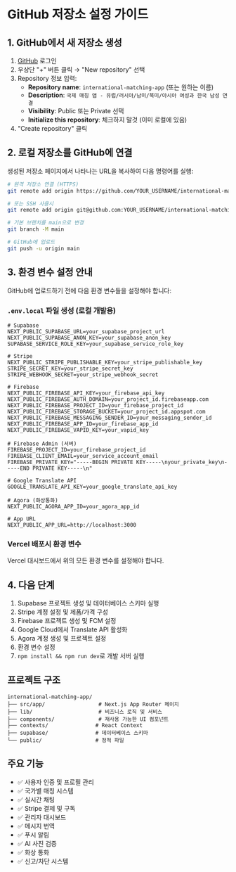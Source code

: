 # GitHub 저장소 설정 가이드

## 1. GitHub에서 새 저장소 생성

1. [GitHub](https://github.com) 로그인
2. 우상단 "+" 버튼 클릭 → "New repository" 선택
3. Repository 정보 입력:
   - **Repository name**: `international-matching-app` (또는 원하는 이름)
   - **Description**: `국제 매칭 앱 - 유럽/러시아/남미/북미/아시아 여성과 한국 남성 연결`
   - **Visibility**: Public 또는 Private 선택
   - **Initialize this repository**: 체크하지 말것 (이미 로컬에 있음)
4. "Create repository" 클릭

## 2. 로컬 저장소를 GitHub에 연결

생성된 저장소 페이지에서 나타나는 URL을 복사하여 다음 명령어를 실행:

```bash
# 원격 저장소 연결 (HTTPS)
git remote add origin https://github.com/YOUR_USERNAME/international-matching-app.git

# 또는 SSH 사용시
git remote add origin git@github.com:YOUR_USERNAME/international-matching-app.git

# 기본 브랜치를 main으로 변경
git branch -M main

# GitHub에 업로드
git push -u origin main
```

## 3. 환경 변수 설정 안내

GitHub에 업로드하기 전에 다음 환경 변수들을 설정해야 합니다:

### `.env.local` 파일 생성 (로컬 개발용)

```env
# Supabase
NEXT_PUBLIC_SUPABASE_URL=your_supabase_project_url
NEXT_PUBLIC_SUPABASE_ANON_KEY=your_supabase_anon_key
SUPABASE_SERVICE_ROLE_KEY=your_supabase_service_role_key

# Stripe
NEXT_PUBLIC_STRIPE_PUBLISHABLE_KEY=your_stripe_publishable_key
STRIPE_SECRET_KEY=your_stripe_secret_key
STRIPE_WEBHOOK_SECRET=your_stripe_webhook_secret

# Firebase
NEXT_PUBLIC_FIREBASE_API_KEY=your_firebase_api_key
NEXT_PUBLIC_FIREBASE_AUTH_DOMAIN=your_project_id.firebaseapp.com
NEXT_PUBLIC_FIREBASE_PROJECT_ID=your_firebase_project_id
NEXT_PUBLIC_FIREBASE_STORAGE_BUCKET=your_project_id.appspot.com
NEXT_PUBLIC_FIREBASE_MESSAGING_SENDER_ID=your_messaging_sender_id
NEXT_PUBLIC_FIREBASE_APP_ID=your_firebase_app_id
NEXT_PUBLIC_FIREBASE_VAPID_KEY=your_vapid_key

# Firebase Admin (서버)
FIREBASE_PROJECT_ID=your_firebase_project_id
FIREBASE_CLIENT_EMAIL=your_service_account_email
FIREBASE_PRIVATE_KEY="-----BEGIN PRIVATE KEY-----\nyour_private_key\n-----END PRIVATE KEY-----\n"

# Google Translate API
GOOGLE_TRANSLATE_API_KEY=your_google_translate_api_key

# Agora (화상통화)
NEXT_PUBLIC_AGORA_APP_ID=your_agora_app_id

# App URL
NEXT_PUBLIC_APP_URL=http://localhost:3000
```

### Vercel 배포시 환경 변수

Vercel 대시보드에서 위의 모든 환경 변수를 설정해야 합니다.

## 4. 다음 단계

1. Supabase 프로젝트 생성 및 데이터베이스 스키마 실행
2. Stripe 계정 설정 및 제품/가격 구성
3. Firebase 프로젝트 생성 및 FCM 설정
4. Google Cloud에서 Translate API 활성화
5. Agora 계정 생성 및 프로젝트 설정
6. 환경 변수 설정
7. `npm install && npm run dev`로 개발 서버 실행

## 프로젝트 구조

```
international-matching-app/
├── src/app/                 # Next.js App Router 페이지
├── lib/                     # 비즈니스 로직 및 서비스
├── components/              # 재사용 가능한 UI 컴포넌트
├── contexts/               # React Context
├── supabase/               # 데이터베이스 스키마
└── public/                 # 정적 파일
```

## 주요 기능

- ✅ 사용자 인증 및 프로필 관리
- ✅ 국가별 매칭 시스템
- ✅ 실시간 채팅
- ✅ Stripe 결제 및 구독
- ✅ 관리자 대시보드
- ✅ 메시지 번역
- ✅ 푸시 알림
- ✅ AI 사진 검증
- ✅ 화상 통화
- ✅ 신고/차단 시스템